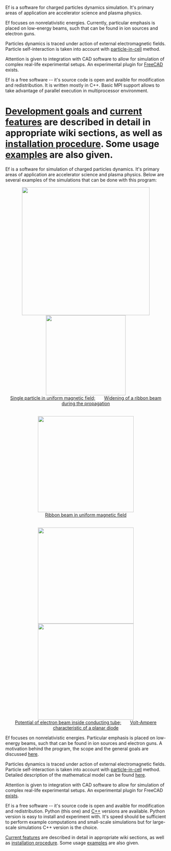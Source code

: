 Ef is a software for charged particles dynamics simulation.
It's primary areas of application are accelerator science and plasma physics. 

Ef focuses on nonrelativistic energies. 
Currently, particular emphasis is placed on low-energy beams, such that can be found in ion sources and electron guns.

Particles dynamics is traced under action of external electromagnetic fields. 
Particle self-interaction is taken into account with [particle-in-cell](https://en.wikipedia.org/wiki/Particle-in-cell) method.

Attention is given to integration with CAD software to allow for simulation of complex real-life experimental setups.
An experimental plugin for [FreeCAD](http://www.freecadweb.org/) exists.

Ef is a free software -- it's source code is open and avaible for modification and redistribution. 
It is written mostly in C++. 
Basic MPI support allows to take advantage of parallel execution in multiprocessor environment.

[Development goals](https://github.com/epicf/ef/wiki/1-Rationale-and-Aims) 
and 
[current features](https://github.com/epicf/ef/wiki/3-Feature-Matrix-and-Development-Roadmap) 
are described in detail in appropriate wiki sections,
as well as [installation procedure](https://github.com/epicf/ef/wiki/4-Installation). 
Some usage [examples](https://github.com/epicf/ef/wiki/Examples) are also given.
=======
Ef is a software for simulation of charged particles dynamics. It's primary areas of application are accelerator science and plasma physics. Below are several examples of the simulations that can be done with this program:

<p align="center">
<a href="https://github.com/epicf/ef/wiki/Single-Particle-In-Uniform-Magnetic-Field"><img src="https://github.com/epicf/ef/blob/dev/doc/figs/single_particle_in_magnetic_field/3d.png" width="400"/></a>
<a href="https://github.com/epicf/ef/wiki/Ribbon-Beam-Contour"><img src="https://raw.githubusercontent.com/epicf/ef/dev/doc/figs/ribbon_beam_contour/countour_beam.png" width="250"/>
</a>
<br>
<a href="https://github.com/epicf/ef/wiki/Single-Particle-In-Uniform-Magnetic-Field">Single particle in uniform magnetic field;</a>
&nbsp;&nbsp;&nbsp;&nbsp;&nbsp;
<a href="https://github.com/epicf/ef/wiki/Ribbon-Beam-Contour">Widening of a ribbon beam during the propagation</a>
</p>

<p align="center">
<br>
<a href="https://github.com/epicf/ef/wiki/Contour-of-Ribbon-Beam-In-Uniform-Magnetic-Field"><img src="https://github.com/epicf/ef/raw/dev/doc/figs/ribbon_beam_in_magnetic_field_contour/mgn_field_ribbon_contour.png" width="300"/></a>
<br>
<a href="https://github.com/epicf/ef/wiki/Contour-of-Ribbon-Beam-In-Uniform-Magnetic-Field">Ribbon beam in uniform magnetic field</a>
</p>

<p align="center">
<br>
<a href="https://github.com/epicf/ef/wiki/Potential-well-of-cylindrical-beam-in-tube"><img src="https://github.com/epicf/ef/blob/dev/doc/figs/potential_well_of_beam_in_tube/potential.png" width="300"/></a>
<a href="https://github.com/epicf/ef/wiki/Child-Langmuir-Law-for-Planar-Diode"><img src="https://github.com/epicf/ef/blob/dev/doc/figs/ex5_diode_childs_law/diode_VC.png" width="300"/></a>
<br>
<a href="https://github.com/epicf/ef/wiki/Potential-well-of-cylindrical-beam-in-tube">Potential of electron beam inside conducting tube;</a>
&nbsp;&nbsp;&nbsp;&nbsp;&nbsp;
<a href="https://github.com/epicf/ef/wiki/Child-Langmuir-Law-for-Planar-Diode">Volt-Ampere characteristic of a planar diode</a>
</p>

Ef focuses on nonrelativistic energies.
Particular emphasis is placed on low-energy beams, such that can be found in ion sources and electron guns.
A motivation behind the program, the scope and the general goals are discussed [here](https://github.com/epicf/ef/wiki/Motivation-and-Goals).

Particles dynamics is traced under action of external electromagnetic fields. 
Particle self-interaction is taken into account with [particle-in-cell](https://github.com/epicf/ef/wiki/What-It-Is-and-How-It-Works#intuitive-introduction-to-particle-in-cell-method) method. Detailed description of the mathematical model can be found [here](https://github.com/epicf/ef/wiki/What-It-Is-and-How-It-Works#mathematical-model-description).

Attention is given to integration with CAD software to allow for simulation of complex real-life experimental setups.
An experimental plugin for FreeCAD [exists](https://github.com/epicf/ef/wiki/Freecad-and-Paraview).


Ef is a free software -- it's source code is open and avaible for
modification and redistribution.
Python (this one) and [C++](https://github.com/epicf/ef) versions are available.
Python version is easy to install and experiment with.
It's speed should be sufficient to perform example computations and small-scale
simulations but for large-scale simulations C++ version is the choice.


[Current features](https://github.com/epicf/ef/wiki/Current-Features-and-Development-Roadmap) 
are described in detail in appropriate wiki sections,
as well as [installation procedure](https://github.com/epicf/ef/wiki/Installation). 
Some usage [examples](https://github.com/epicf/ef/wiki/Examples) are also given.

